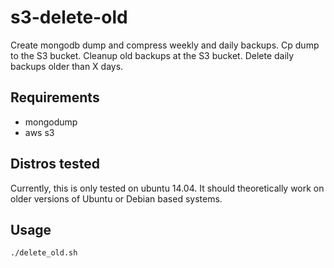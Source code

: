 # s3-delete-old
Create mongodb dump and compress weekly and daily backups.
Cp dump to the S3 bucket.
Cleanup old backups at the S3 bucket.
Delete daily backups older than X days.

Requirements
------------
- mongodump
- aws s3

Distros tested
------------
Currently, this is only tested on ubuntu 14.04. It should theoretically work on older versions of Ubuntu or Debian based systems.

Usage
------------
```shell
./delete_old.sh
```
